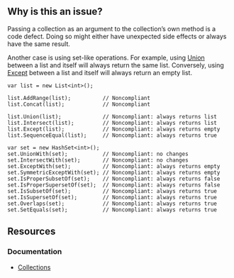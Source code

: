 ## Why is this an issue?

Passing a collection as an argument to the collection’s own method is a code defect. Doing so might either have unexpected side effects or always
have the same result.

Another case is using set-like operations. For example, using [Union](https://learn.microsoft.com/en-us/dotnet/api/system.linq.enumerable.union) between a list and itself will always return the same list.
Conversely, using [Except](https://learn.microsoft.com/en-us/dotnet/api/system.linq.enumerable.except) between a list and itself will
always return an empty list.

    var list = new List<int>();
    
    list.AddRange(list);          // Noncompliant
    list.Concat(list);            // Noncompliant
    
    list.Union(list);             // Noncompliant: always returns list
    list.Intersect(list);         // Noncompliant: always returns list
    list.Except(list);            // Noncompliant: always returns empty
    list.SequenceEqual(list);     // Noncompliant: always returns true
    
    var set = new HashSet<int>();
    set.UnionWith(set);           // Noncompliant: no changes
    set.IntersectWith(set);       // Noncompliant: no changes
    set.ExceptWith(set);          // Noncompliant: always returns empty
    set.SymmetricExceptWith(set); // Noncompliant: always returns empty
    set.IsProperSubsetOf(set);    // Noncompliant: always returns false
    set.IsProperSupersetOf(set);  // Noncompliant: always returns false
    set.IsSubsetOf(set);          // Noncompliant: always returns true
    set.IsSupersetOf(set);        // Noncompliant: always returns true
    set.Overlaps(set);            // Noncompliant: always returns true
    set.SetEquals(set);           // Noncompliant: always returns true

## Resources

### Documentation

-   [Collections](https://learn.microsoft.com/en-us/dotnet/csharp/programming-guide/concepts/collections)